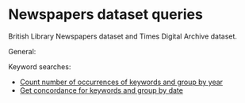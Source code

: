 # Newspapers dataset queries

British Library Newspapers dataset and Times Digital Archive dataset.

General:

Keyword searches:

* [Count number of occurrences of keywords and group by year](./keywords_by_year.md)
* [Get concordance for keywords and group by date](./keywords_concordance_by_date.md)
